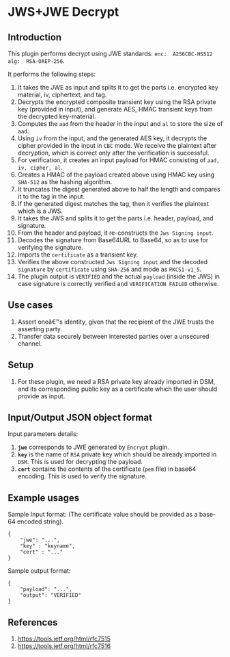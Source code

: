 # JWS+JWE Decrypt

## Introduction
This plugin performs decrypt using JWE standards:  `enc:  A256CBC-HS512 alg:  RSA-OAEP-256`.

It performs the following steps:

1. It takes the JWE as input and splits it to get the parts i.e. encrypted key material, iv, ciphertext, and tag.
2. Decrypts the encrypted composite transient key using the RSA private key (provided in input), and generate AES, HMAC transient keys from the decrypted key-material.
3. Computes the `aad` from the header in the input and `al` to store the size of `aad`.
4. Using `iv` from the input, and the generated AES key, it decrypts the cipher provided in the input in `CBC` mode. We receive the plaintext after decryption, which is correct only after the verification is successful.
5. For verification, it creates an input payload for HMAC consisting of `aad, iv, cipher, al`.
6. Creates a HMAC of the payload created above using HMAC key using `SHA-512` as the hashing algorithm.
7. It truncates the digest generated above to half the length and compares it to the tag in the input.
8. If the generated digest matches the tag, then it verifies the plaintext which is a JWS.
9. It takes the JWS and splits it to get the parts i.e. header, payload, and signature.
10. From the header and payload, it re-constructs the `Jws Signing input`.
11. Decodes the signature from Base64URL to Base64, so as to use for verifying the signature.
12. Imports the `certificate` as a transient key.
13. Verifies the above constructed `Jws Signing input` and the decoded `signature` by `certificate` using `SHA-256` and mode as `PKCS1-v1_5`.
14. The plugin output is `VERIFIED` and the actual `payload` (inside the JWS) in case signature is correctly verified and `VERIFICATION FAILED` otherwise.

## Use cases
1. Assert oneâ€™s identity, given that the recipient of the JWE trusts the asserting party.
2. Transfer data securely between interested parties over a unsecured channel.

## Setup
1. For these plugin, we need a RSA private key already imported in DSM, and its corresponding public key as a certificate which the user should provide as input.

## Input/Output JSON object format
Input parameters details:

1. **`jwe`** corresponds to JWE generated by `Encrypt` plugin.
2. **`key`** is the name of `RSA` private key which should be already imported in `DSM`. This is used for decrypting the payload.
3. **`cert`** contains the contents of the certificate (`pem` file) in base64 encoding. This is used to verify the signature.

## Example usages
Sample Input format: (The certificate value should be provided as a base-64 encoded string).
```
{
    "jwe": "...",
    "key" : "keyname",
    "cert" : "..."
}
```

Sample output format:
```
{
    "payload": "...",
    "output": "VERIFIED"
}
```

## References

1. https://tools.ietf.org/html/rfc7515
2. https://tools.ietf.org/html/rfc7516